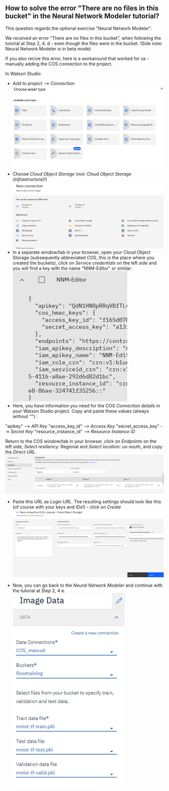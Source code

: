 ## How to solve the error "There are no files in this bucket" in the Neural Network Modeler tutorial? 

This question regards the optional exercise "Neural Network Modeler". 

We received an error "There are no files in this bucket", when following the tutorial at Step 2, 4. d - even though the files were in the bucket. (Side note: Neural Network Modeler is in beta mode) 

If you also recive this error, here is a workaround that worked for us - manually adding the COS connection to the project. 

In Watson Studio: 
- _Add to project_ --> _Connection_ \
![](./screenshots/1.png)
- Choose _Cloud Object Storage_ (not: _Cloud Object Storage (infrastructure)_!) \
![](./screenshots/2.png)
- In a separate window/tab in your browser, open your Cloud Object Storage (subsequently abbreviated COS, this is the place where you created the buckets), click on _Service credentials_ on the left side and you will find a key with the name "NNM-Editor" or similar:\
![](./screenshots/3.png)
- Here, you have information you need for the COS _Connection details_ in your Watson Studio project.
Copy and paste these values (always without "") : 

"apikey" --> _API Key_
"access_key_id" --> _Access Key_ 
"secret_access_key" --> _Secret Key_
"resource_instance_id" --> _Resource Instance ID_

Return to the COS window/tab in your browser, click on _Endpoints_ on the left side, _Select resiliency_: Regional and _Select location_: us-south, and copy the _Direct URL_.\
![](./screenshots/4.png)

- Paste this URL as _Login URL_. The resulting settings should look like this (of course with your keys and IDs!) - click on _Create_\
![](./screenshots/5.png)

- Now, you can go back to the _Neural Network Modeler_ and continue with the tutorial at Step 2, 4 e. 
![](./screenshots/6.png)














